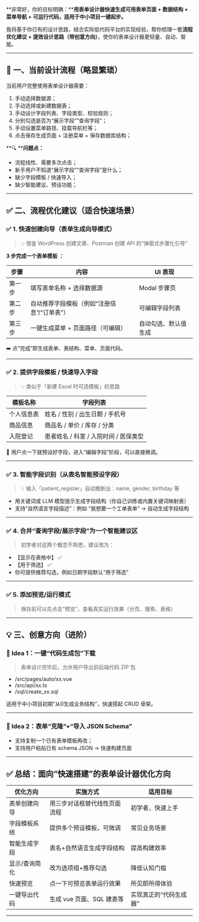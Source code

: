 **非常好，你的目标明确：****用表单设计器快速生成可用表单页面 + 数据结构 + 菜单导航 + 可运行代码，适用于中小项目一键起步。**

我将基于你已有的设计思路，结合实际低代码平台的实现经验，帮你梳理一套**流程优化建议 + 提效设计思路（带创意方向）**，使你的表单设计器更轻量、自动、智能。

---

## **🧭 一、当前设计流程（略显繁琐）**

当前用户完整使用表单设计器需要：

1. 手动选择数据源；
2. 手动选择或新建数据表；
3. 手动设计字段列表、字段类型、校验规则；
4. 分别勾选是否为“展示字段”“查询字段”；
5. 手动设置菜单路径、挂载导航栏等；
6. 点击保存生成页面 + 注册菜单 + 保存数据库结构；

**🔍 ****问题点：**

* 流程线性、需要多次点击；
* 新手用户不知道“展示字段”“查询字段”是什么；
* 缺少字段模板 / 快速导入；
* 缺少智能建议、预设功能；

---

## **✅ 二、流程优化建议（适合快速场景）**

### **✅ 1. 快速创建向导（表单生成向导模式）**

> 💡 借鉴 WordPress 创建文章、Postman 创建 API 的“弹窗式步骤化引导”

 **3 步完成一个表单模板** **：**

| **步骤** | **内容**                                  | **UI 表现**    |
| -------------- | ----------------------------------------------- | -------------------- |
| 第一步         | 填写表单名称 + 选择数据源                       | Modal 步骤页         |
| 第二步         | 自动推荐字段模板（例如“注册信息”/“订单表”） | 可编辑字段列表       |
| 第三步         | 一键生成菜单 + 页面路径（可编辑）               | 自动勾选、默认值生成 |

➡️ 点“完成”即生成表单、表结构、菜单、页面代码。

---

### **✅ 2. 提供字段模板 / 快速导入字段**

> 💡 类似于「新建 Excel 时可选模板」的思路

| **模板名称** | **字段列表**                    |
| ------------------ | ------------------------------------- |
| 个人信息表         | 姓名 / 性别 / 出生日期 / 手机号       |
| 商品信息           | 商品名 / 单价 / 库存 / 分类           |
| 入院登记           | 患者姓名 / 科室 / 入院时间 / 医保类型 |

🔧 用户点一下就预设好字段，进入“编辑字段”阶段，可以直接微调。

---

### **✅ 3. 智能字段识别（从表名智能预设字段）**

> 💡 输入「patient_register」自动推断出：name, gender, birthday 等

* 用关键词或 LLM 模型提示生成字段结构（你自己训练或内置关键词映射表）
* 支持“自然语言字段描述”：例如 “我想要一个工单表单” → 自动生成字段结构

---

### **✅ 4. 合并“查询字段/展示字段”为一个智能建议区**

> 初学者对这两个概念不熟悉，建议改为：

* 【显示在表格中】 ✅
* 【用于筛选】 ✅
* 你可提供推荐勾选，例如日期字段默认“用于筛选”

---

### **✅ 5. 添加预览/运行模式**

> 保存前可以先点击“预览”，查看真实运行效果（分页、搜索、表格）

---

## **💡 三、创意方向（进阶）**

### **🌟 Idea 1：一键“代码生成包”下载**

> 表单设计完毕后，允许用户导出前后端代码 ZIP 包

* /src/pages/auto/xx.vue
* /src/api/xx.ts
* /sql/create_xx.sql

适用于中小项目初期“从0生成业务结构”，快速搭起 CRUD 骨架。

---

### **🌟 Idea 2：表单“克隆”+“导入 JSON Schema”**

* 支持复制一个已有表单模板再改；
* 支持用户粘贴已有 schema JSON → 快速构建页面

---

## **✅ 总结：面向“快速搭建”的表单设计器优化方向**

| **优化方向** | **实施方式**           | **适用目标**       |
| ------------------ | ---------------------------- | ------------------------ |
| 表单创建向导       | 用三步对话框替代线性页面流程 | 初学者、快速上手         |
| 字段模板系统       | 提供多个预设模板，可微调     | 常见业务场景             |
| 智能生成字段       | 表名+自然语言生成字段结构    | 提高构建效率             |
| 显示/查询简化      | 改为选项组+推荐勾选          | 降低认知门槛             |
| 快速预览           | 点一下可预览表单运行效果     | 所见即所得体验           |
| 一键导出代码       | 生成 vue 页面、SQL 建表等    | 实现真正的“代码生成器” |

---
